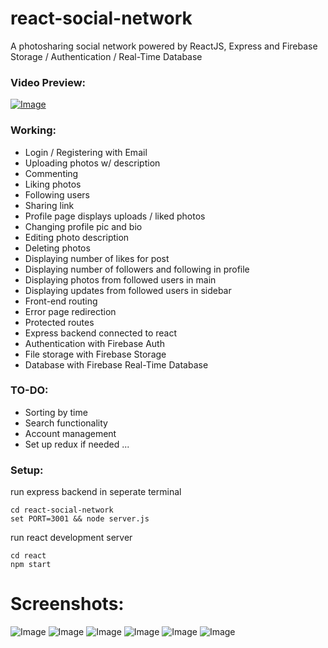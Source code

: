 # react-social-network
A photosharing social network powered by ReactJS, Express and Firebase Storage / Authentication / Real-Time Database

### Video Preview:
[![Image](https://i.imgur.com/OuQBnGb.png)](https://streamable.com/nih56)


### Working:
* Login / Registering with Email
* Uploading photos w/ description
* Commenting
* Liking photos
* Following users
* Sharing link
* Profile page displays uploads / liked photos
* Changing profile pic and bio
* Editing photo description
* Deleting photos
* Displaying number of likes for post
* Displaying number of followers and following in profile
* Displaying photos from followed users in main
* Displaying updates from followed users in sidebar
* Front-end routing
* Error page redirection
* Protected routes
* Express backend connected to react
* Authentication with Firebase Auth
* File storage with Firebase Storage
* Database with Firebase Real-Time Database

### TO-DO:
* Sorting by time
* Search functionality
* Account management
* Set up redux if needed ...

### Setup:
run express backend in seperate terminal
```
cd react-social-network
set PORT=3001 && node server.js
```

run react development server
```
cd react
npm start
```

# Screenshots:
![Image](https://i.imgur.com/b5gOnFZ.png)
![Image](https://i.imgur.com/FSbuaPz.png)
![Image](https://i.imgur.com/Ub7WROS.png)
![Image](https://i.imgur.com/snUvPFp.png)
![Image](https://i.imgur.com/ByvHIGQ.png)
![Image](https://i.imgur.com/5ZjK7sv.png)